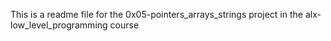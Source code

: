  This is a readme file for the 0x05-pointers_arrays_strings project in the alx-low_level_programming course
